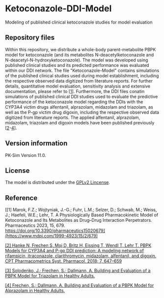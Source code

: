 # Ketoconazole-DDI-Model
Modeling of published clinical ketoconazole studies for model evaluation

## Repository files
Within this repository, we distribute a whole-body parent-metabolite PBPK model for ketoconazole (and its metabolites N-deacetylketoconazole and N-deacetyl-N-hydroxyketoconazole). The model was developed using published clinical studies and its predicted performance was evaluated within our DDI network. The file "Ketoconazole-Model" contains simulations of the published clinical studies used during model establishment, including the respective observed data digitized from literature reports. For further details, quantitative model evaluation, sensitivity analysis and extensive documentation, please refer to [[1](https://www.mdpi.com/1999-4923/15/2/679)]. Furthermore, the DDI files conatin simulations of published clinical DDI studies used to evaluate the predictive performance of the ketoconazole model regarding the DDIs with the CYP3A4 victim drugs alfentanil, alprazolam, midazolam and triazolam, as well as the P-gp victim drug digoxin, including the respective observed data digitized from literature reports. The applied alfentanil, alprazolam, midazolam, triazolam and digoxin models have been published previously [[2](https://ascpt.onlinelibrary.wiley.com/doi/abs/10.1002/psp4.12343)-[4](https://github.com/Open-Systems-Pharmacology/OSP-PBPK-Model-Library/blob/v9.1/Alprazolam/Alprazolam_evaluation_report.pdf)].

## Version information

PK-Sim Version 11.0.

## License 
The model is distributed under the [GPLv2 Lincense](https://github.com/Open-Systems-Pharmacology/Suite/blob/develop/LICENSE).

## Reference
[[1] Marok, F.Z.; Wojtyniak, J.-G.; Fuhr, L.M.; Selzer, D.; Schwab, M.; Weiss, J.; Haefeli, W.E.; Lehr, T. A Physiologically Based Pharmacokinetic Model of Ketoconazole and Its Metabolites as Drug–Drug Interaction Perpetrators. Pharmaceutics 2023, 15, 679. https://doi.org/10.3390/pharmaceutics15020679](https://www.mdpi.com/1999-4923/15/2/679)

[[2] Hanke N, Frechen S, Moj D, Britz H, Eissing T, Wendl T, Lehr T. PBPK Models for CYP3A4 and P-gp DDI prediction: A modeling network of rifampicin, itraconazole, clarithromycin, midazolam, alfentanil, and digoxin. CPT Pharmacometrics Syst. Pharmacol. 2018; 7, 647–659](https://ascpt.onlinelibrary.wiley.com/doi/abs/10.1002/psp4.12343)

[[3] Solodenko, J.; Frechen, S.; Dallmann, A. Building and Evaluation of a PBPK Model for Triazolam in Healthy Adults.](https://github.com/Open-Systems-Pharmacology/OSP-PBPK-Model-Library/blob/master/Triazolam/Triazolam_evaluation_report.pdf)

[[4] Frechen, S.; Dallmann, A. Building and Evaluation of a PBPK Model for Alprazolam in Healthy Adults.](https://github.com/Open-Systems-Pharmacology/OSP-PBPK-Model-Library/blob/v9.1/Alprazolam/Alprazolam_evaluation_report.pdf)
